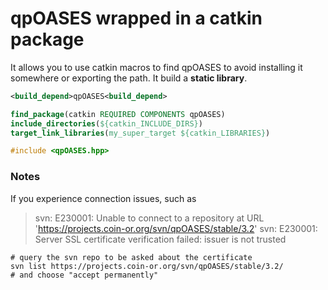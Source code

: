 qpOASES wrapped in a catkin package
=====

It allows you to use catkin macros to find qpOASES to avoid installing it somewhere or exporting the path. It build a **static library**.

```xml
<build_depend>qpOASES<build_depend>
```
```cmake
find_package(catkin REQUIRED COMPONENTS qpOASES)
include_directories(${catkin_INCLUDE_DIRS})
target_link_libraries(my_super_target ${catkin_LIBRARIES})
```
```c
#include <qpOASES.hpp>
``` 
### Notes
If you experience connection issues, such as
> svn: E230001: Unable to connect to a repository at URL 'https://projects.coin-or.org/svn/qpOASES/stable/3.2'
> svn: E230001: Server SSL certificate verification failed: issuer is not trusted

```
# query the svn repo to be asked about the certificate
svn list https://projects.coin-or.org/svn/qpOASES/stable/3.2/
# and choose "accept permanently"
```

